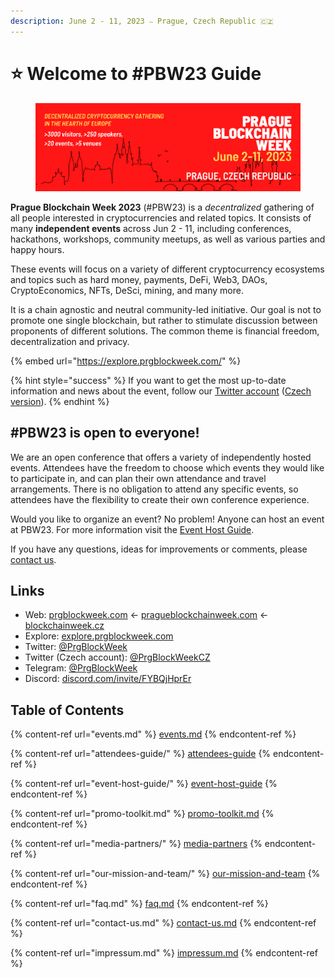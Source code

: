 ```yaml
---
description: June 2 - 11, 2023 ⎯ Prague, Czech Republic 🇨🇿
---
```


# ⭐ Welcome to #PBW23 Guide

<figure><img src=".gitbook/assets/pbw23-banner.png" alt=""><figcaption></figcaption></figure>

**Prague Blockchain Week 2023** (#PBW23) is a _decentralized_ gathering of all people interested in cryptocurrencies and related topics. It consists of many **independent events** across Jun 2 - 11, including conferences, hackathons, workshops, community meetups, as well as various parties and happy hours.&#x20;

These events will focus on a variety of different cryptocurrency ecosystems and topics such as hard money, payments, DeFi, Web3, DAOs, CryptoEconomics, NFTs, DeSci, mining, and many more.

It is a chain agnostic and neutral community-led initiative. Our goal is not to promote one single blockchain, but rather to stimulate discussion between proponents of different solutions. The common theme is financial freedom, decentralization and privacy.

{% embed url="https://explore.prgblockweek.com/" %}

{% hint style="success" %}
If you want to get the most up-to-date information and news about the event, follow our [Twitter account](https://twitter.com/PrgBlockWeek) ([Czech version](https://twitter.com/PrgBlockWeekCZ)).
{% endhint %}

## #PBW23 is open to everyone!

We are an open conference that offers a variety of independently hosted events. Attendees have the freedom to choose which events they would like to participate in, and can plan their own attendance and travel arrangements. There is no obligation to attend any specific events, so attendees have the flexibility to create their own conference experience.

Would you like to organize an event? No problem! Anyone can host an event at PBW23. For more information visit the [Event Host Guide](event-host-guide/).

If you have any questions, ideas for improvements or comments, please [contact us](contact-us.md).

## Links

* Web: [prgblockweek.com](https://prgblockweek.com/) ← [pragueblockchainweek.com](https://pragueblockchainweek.com/) ← [blockchainweek.cz](https://blockchainweek.cz/)
* Explore: [explore.prgblockweek.com](http://explore.prgblockweek.com/)
* Twitter: [@PrgBlockWeek](https://twitter.com/PrgBlockWeek)
* Twitter (Czech account): [@PrgBlockWeekCZ](https://twitter.com/PrgBlockWeekCZ)
* Telegram: [@PrgBlockWeek](https://t.me/PrgBlockWeek)
* Discord: [discord.com/invite/FYBQjHprEr](https://discord.com/invite/FYBQjHprEr)

## Table of Contents

{% content-ref url="events.md" %}
[events.md](events.md)
{% endcontent-ref %}

{% content-ref url="attendees-guide/" %}
[attendees-guide](attendees-guide/)
{% endcontent-ref %}

{% content-ref url="event-host-guide/" %}
[event-host-guide](event-host-guide/)
{% endcontent-ref %}

{% content-ref url="promo-toolkit.md" %}
[promo-toolkit.md](promo-toolkit.md)
{% endcontent-ref %}

{% content-ref url="media-partners/" %}
[media-partners](media-partners/)
{% endcontent-ref %}

{% content-ref url="our-mission-and-team/" %}
[our-mission-and-team](our-mission-and-team/)
{% endcontent-ref %}

{% content-ref url="faq.md" %}
[faq.md](faq.md)
{% endcontent-ref %}

{% content-ref url="contact-us.md" %}
[contact-us.md](contact-us.md)
{% endcontent-ref %}

{% content-ref url="impressum.md" %}
[impressum.md](impressum.md)
{% endcontent-ref %}
